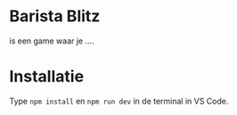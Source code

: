 # Barista Blitz
is een game waar je ....





# Installatie
Type `npm install` en `npm run dev` in de terminal in VS Code.